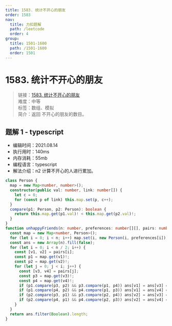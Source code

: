 ```yaml
---
title: 1583. 统计不开心的朋友
order: 1583
nav:
  title: 力扣题解
  path: /leetcode
  order: 4
group:
  title: 1501-1600
  path: /1501-1600
  order: 1501
---
```


# 1583. 统计不开心的朋友

> 链接：[1583. 统计不开心的朋友](https://leetcode-cn.com/problems/count-unhappy-friends/)  
> 难度：中等  
> 标签：数组、模拟  
> 简介：返回 不开心的朋友的数目。

## 题解 1 - typescript

- 编辑时间：2021.08.14
- 执行用时：140ms
- 内存消耗：55mb
- 编程语言：typescript
- 解法介绍：n2 计算不开心的人进行累加。

```typescript
class Person {
  map = new Map<number, number>();
  constructor(public val: number, link: number[]) {
    let c = 0;
    for (const p of link) this.map.set(p, c++);
  }
  compare(p1: Person, p2: Person): boolean {
    return this.map.get(p1.val)! < this.map.get(p2.val)!;
  }
}
function unhappyFriends(n: number, preferences: number[][], pairs: number[][]): number {
  const map = new Map<number, Person>();
  for (let i = 0; i < n; i++) map.set(i, new Person(i, preferences[i]));
  const ans = new Array(n).fill(false);
  for (let i = 0; i < n / 2; i++) {
    const [v1, v2] = pairs[i];
    const p1 = map.get(v1)!;
    const p2 = map.get(v2)!;
    for (let j = 0; j < i; j++) {
      const [v3, v4] = pairs[j];
      const p3 = map.get(v3)!;
      const p4 = map.get(v4)!;
      if (p1.compare(p3, p2) && p3.compare(p1, p4)) ans[v1] = ans[v3] = true;
      if (p1.compare(p4, p2) && p4.compare(p1, p3)) ans[v1] = ans[v4] = true;
      if (p2.compare(p3, p1) && p3.compare(p2, p4)) ans[v2] = ans[v3] = true;
      if (p2.compare(p4, p1) && p4.compare(p2, p3)) ans[v2] = ans[v4] = true;
    }
  }
  return ans.filter(Boolean).length;
}
```
